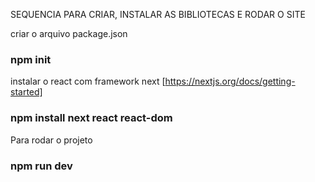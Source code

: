 SEQUENCIA PARA CRIAR, INSTALAR AS BIBLIOTECAS E RODAR O SITE

criar o arquivo package.json
### npm init

instalar o react com framework next [https://nextjs.org/docs/getting-started]
### npm install next react react-dom

Para rodar o projeto
### npm run dev

